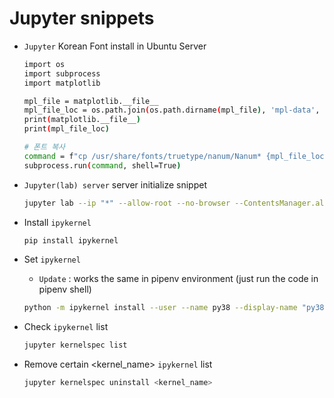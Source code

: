 # Jupyter snippets
- `Jupyter` Korean Font install in Ubuntu Server
  ```bash
  import os
  import subprocess
  import matplotlib
  
  mpl_file = matplotlib.__file__
  mpl_file_loc = os.path.join(os.path.dirname(mpl_file), 'mpl-data', 'fonts', 'ttf')
  print(matplotlib.__file__)
  print(mpl_file_loc)
  
  # 폰트 복사
  command = f"cp /usr/share/fonts/truetype/nanum/Nanum* {mpl_file_loc}"
  subprocess.run(command, shell=True)
  ```

- `Jupyter(lab) server` server initialize snippet
    ```bash
    jupyter lab --ip "*" --allow-root --no-browser --ContentsManager.allow_hidden=True
    ```

- Install `ipykernel` 
    ```bash
    pip install ipykernel
    ```

- Set `ipykernel`
    - `Update` : works the same in pipenv environment (just run the code in pipenv shell)
    ```bash
    python -m ipykernel install --user --name py38 --display-name "py38"
    ```

- Check `ipykernel` list
    ```bash
    jupyter kernelspec list
    ```

- Remove certain <kernel_name> `ipykernel` list
    ```bash
    jupyter kernelspec uninstall <kernel_name>
    ```

